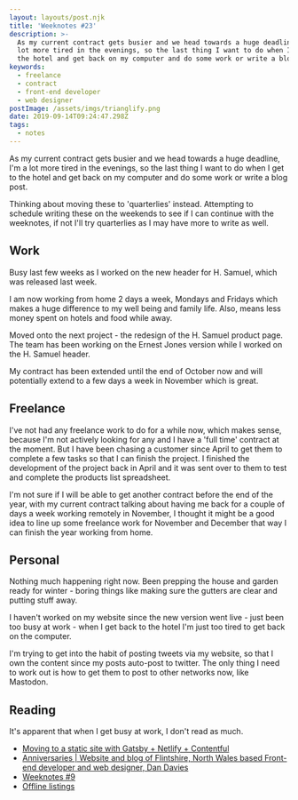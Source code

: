 ```yaml
---
layout: layouts/post.njk
title: 'Weeknotes #23'
description: >-
  As my current contract gets busier and we head towards a huge deadline, I'm a
  lot more tired in the evenings, so the last thing I want to do when I get to
  the hotel and get back on my computer and do some work or write a blog post. 
keywords:
  - freelance
  - contract
  - front-end developer
  - web designer
postImage: /assets/imgs/trianglify.png
date: 2019-09-14T09:24:47.298Z
tags:
  - notes
---
```

As my current contract gets busier and we head towards a huge deadline, I'm a lot more tired in the evenings, so the last thing I want to do when I get to the hotel and get back on my computer and do some work or write a blog post. 

Thinking about moving these to 'quarterlies' instead. Attempting to schedule writing these on the weekends to see if I can continue with the weeknotes, if not I'll try quarterlies as I may have more to write as well.

## Work
Busy last few weeks as I worked on the new header for H. Samuel, which was released last week. 

I am now working from home 2 days a week, Mondays and Fridays which makes a huge difference to my well being and family life. Also, means less money spent on hotels and food while away. 

Moved onto the next project - the redesign of the H. Samuel product page. The team has been working on the Ernest Jones version while I worked on the H. Samuel header.

My contract has been extended until the end of October now and will potentially extend to a few days a week in November which is great.


## Freelance
I've not had any freelance work to do for a while now, which makes sense, because I'm not actively looking for any and I have a 'full time' contract at the moment. But I have been chasing a customer since April to get them to complete a few tasks so that I can finish the project. I finished the development of the project back in April and it was sent over to them to test and complete the products list spreadsheet. 

I'm not sure if I will be able to get another contract before the end of the year, with my current contract talking about having me back for a couple of days a week working remotely in November, I thought it might be a good idea to line up some freelance work for November and December that way I can finish the year working from home.


## Personal
Nothing much happening right now. Been prepping the house and garden ready for winter - boring things like making sure the gutters are clear and putting stuff away.

I haven't worked on my website since the new version went live - just been too busy at work - when I get back to the hotel I'm just too tired to get back on the computer. 

I'm trying to get into the habit of posting tweets via my website, so that I own the content since my posts auto-post to twitter. The only thing I need to work out is how to get them to post to other networks now, like Mastodon.


## Reading
It's apparent that when I get busy at work, I don't read as much.

- [Moving to a static site with Gatsby + Netlify + Contentful](https://flexport.engineering/moving-to-a-static-site-with-gatsby-netlify-contentful-51125d443231 "Moving to a static site with Gatsby + Netlify + Contentful")
- [Anniversaries | Website and blog of Flintshire, North Wales based Front-end developer and web designer, Dan Davies](https://www.dan-davies.co.uk/anniversaries "Anniversaries | Website and blog of Flintshire, North Wales based Front-end developer and web designer, Dan Davies")
- [Weeknotes #9](https://daverupert.com/2019/09/weeknotes-9/ "Weeknotes #9")
- [Offline listings](https://remysharp.com/2019/09/05/offline-listings "Offline listings")
